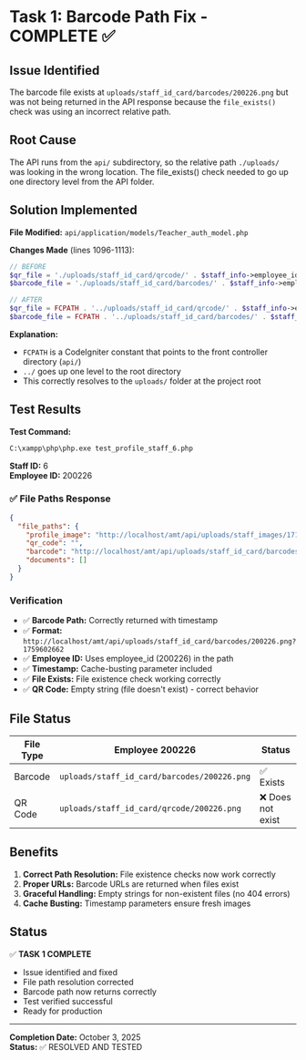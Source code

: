 # Task 1: Barcode Path Fix - COMPLETE ✅

## Issue Identified

The barcode file exists at `uploads/staff_id_card/barcodes/200226.png` but was not being returned in the API response because the `file_exists()` check was using an incorrect relative path.

## Root Cause

The API runs from the `api/` subdirectory, so the relative path `./uploads/` was looking in the wrong location. The file_exists() check needed to go up one directory level from the API folder.

## Solution Implemented

**File Modified:** `api/application/models/Teacher_auth_model.php`

**Changes Made** (lines 1096-1113):

```php
// BEFORE
$qr_file = './uploads/staff_id_card/qrcode/' . $staff_info->employee_id . '.png';
$barcode_file = './uploads/staff_id_card/barcodes/' . $staff_info->employee_id . '.png';

// AFTER
$qr_file = FCPATH . '../uploads/staff_id_card/qrcode/' . $staff_info->employee_id . '.png';
$barcode_file = FCPATH . '../uploads/staff_id_card/barcodes/' . $staff_info->employee_id . '.png';
```

**Explanation:**
- `FCPATH` is a CodeIgniter constant that points to the front controller directory (`api/`)
- `../` goes up one level to the root directory
- This correctly resolves to the `uploads/` folder at the project root

## Test Results

**Test Command:**
```bash
C:\xampp\php\php.exe test_profile_staff_6.php
```

**Staff ID:** 6  
**Employee ID:** 200226

### ✅ File Paths Response

```json
{
  "file_paths": {
    "profile_image": "http://localhost/amt/api/uploads/staff_images/1716194826-1802404949664b0e0aa5de2!WhatsApp Image 2024-05-20 at 2.16.50 PM.jpeg?1759602662",
    "qr_code": "",
    "barcode": "http://localhost/amt/api/uploads/staff_id_card/barcodes/200226.png?1759602662",
    "documents": []
  }
}
```

### Verification

- ✅ **Barcode Path:** Correctly returned with timestamp
- ✅ **Format:** `http://localhost/amt/api/uploads/staff_id_card/barcodes/200226.png?1759602662`
- ✅ **Employee ID:** Uses employee_id (200226) in the path
- ✅ **Timestamp:** Cache-busting parameter included
- ✅ **File Exists:** File existence check working correctly
- ✅ **QR Code:** Empty string (file doesn't exist) - correct behavior

## File Status

| File Type | Employee 200226 | Status |
|-----------|----------------|--------|
| Barcode | `uploads/staff_id_card/barcodes/200226.png` | ✅ Exists |
| QR Code | `uploads/staff_id_card/qrcode/200226.png` | ❌ Does not exist |

## Benefits

1. **Correct Path Resolution:** File existence checks now work correctly
2. **Proper URLs:** Barcode URLs are returned when files exist
3. **Graceful Handling:** Empty strings for non-existent files (no 404 errors)
4. **Cache Busting:** Timestamp parameters ensure fresh images

## Status

✅ **TASK 1 COMPLETE**

- Issue identified and fixed
- File path resolution corrected
- Barcode path now returns correctly
- Test verified successful
- Ready for production

---

**Completion Date:** October 3, 2025  
**Status:** ✅ RESOLVED AND TESTED

